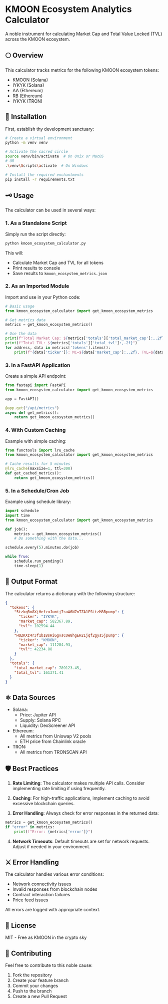 # KMOON Ecosystem Analytics Calculator

A noble instrument for calculating Market Cap and Total Value Locked (TVL) across the KMOON ecosystem.

## 🌕 Overview

This calculator tracks metrics for the following KMOON ecosystem tokens:
- KMOON (Solana)
- IYKYK (Solana)
- AA (Ethereum)
- RB (Ethereum)
- IYKYK (TRON)

## 🏰 Installation

First, establish thy development sanctuary:

```bash
# Create a virtual environment
python -m venv venv

# Activate the sacred circle
source venv/bin/activate  # On Unix or MacOS
# OR
.\venv\Scripts\activate  # On Windows

# Install the required enchantments
pip install -r requirements.txt
```

## 🗝️ Usage

The calculator can be used in several ways:

### 1. As a Standalone Script

Simply run the script directly:

```bash
python kmoon_ecosystem_calculator.py
```

This will:
- Calculate Market Cap and TVL for all tokens
- Print results to console
- Save results to `kmoon_ecosystem_metrics.json`

### 2. As an Imported Module

Import and use in your Python code:

```python
# Basic usage
from kmoon_ecosystem_calculator import get_kmoon_ecosystem_metrics

# Get metrics data
metrics = get_kmoon_ecosystem_metrics()

# Use the data
print(f"Total Market Cap: ${metrics['totals']['total_market_cap']:,.2f}")
print(f"Total TVL: ${metrics['totals']['total_tvl']:,.2f}")
for address, data in metrics['tokens'].items():
    print(f"{data['ticker']}: MC=${data['market_cap']:,.2f}, TVL=${data['tvl']:,.2f}")
```

### 3. In a FastAPI Application

Create a simple API endpoint:

```python
from fastapi import FastAPI
from kmoon_ecosystem_calculator import get_kmoon_ecosystem_metrics

app = FastAPI()

@app.get("/api/metrics")
async def get_metrics():
    return get_kmoon_ecosystem_metrics()
```

### 4. With Custom Caching

Example with simple caching:

```python
from functools import lru_cache
from kmoon_ecosystem_calculator import get_kmoon_ecosystem_metrics

# Cache results for 5 minutes
@lru_cache(maxsize=1, ttl=300)
def get_cached_metrics():
    return get_kmoon_ecosystem_metrics()
```

### 5. In a Schedule/Cron Job

Example using schedule library:

```python
import schedule
import time
from kmoon_ecosystem_calculator import get_kmoon_ecosystem_metrics

def job():
    metrics = get_kmoon_ecosystem_metrics()
    # Do something with the data...

schedule.every(5).minutes.do(job)

while True:
    schedule.run_pending()
    time.sleep(1)
```

## 📜 Output Format

The calculator returns a dictionary with the following structure:

```json
{
  "tokens": {
    "5tzkqRo8XjHefzuJumij7suA6N7nTZA1FSLtzM8Bpump": {
      "ticker": "IYKYK",
      "market_cap": 582367.89,
      "tvl": 102594.44
    },
    "HQ2KXz4rJf1b18sHiGgvsCUe8hgEH21jqf2gys5jpump": {
      "ticker": "KMOON",
      "market_cap": 111284.93,
      "tvl": 42234.88
    }
  },
  "totals": {
    "total_market_cap": 789123.45,
    "total_tvl": 161371.41
  }
}
```

## ⚛️ Data Sources

- Solana: 
  * Price: Jupiter API
  * Supply: Solana RPC
  * Liquidity: DexScreener API
- Ethereum: 
  * All metrics from Uniswap V2 pools
  * ETH price from Chainlink oracle
- TRON: 
  * All metrics from TRONSCAN API

## 🛡️ Best Practices

1. **Rate Limiting**: The calculator makes multiple API calls. Consider implementing rate limiting if using frequently.

2. **Caching**: For high-traffic applications, implement caching to avoid excessive blockchain queries.

3. **Error Handling**: Always check for error responses in the returned data:
```python
metrics = get_kmoon_ecosystem_metrics()
if "error" in metrics:
    print(f"Error: {metrics['error']}")
```

4. **Network Timeouts**: Default timeouts are set for network requests. Adjust if needed in your environment.

## ⚔️ Error Handling

The calculator handles various error conditions:
- Network connectivity issues
- Invalid responses from blockchain nodes
- Contract interaction failures
- Price feed issues

All errors are logged with appropriate context.

## 📖 License

MIT - Free as KMOON in the crypto sky

## 🤝 Contributing

Feel free to contribute to this noble cause:
1. Fork the repository
2. Create your feature branch
3. Commit your changes
4. Push to the branch
5. Create a new Pull Request